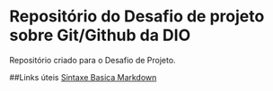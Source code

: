 # Repositório do Desafio de projeto sobre Git/Github da DIO
Repositório criado para o Desafio de Projeto.

##Links úteis
[Sintaxe Basica Markdown](https://www.markdownguide.org/basic-syntax/)
